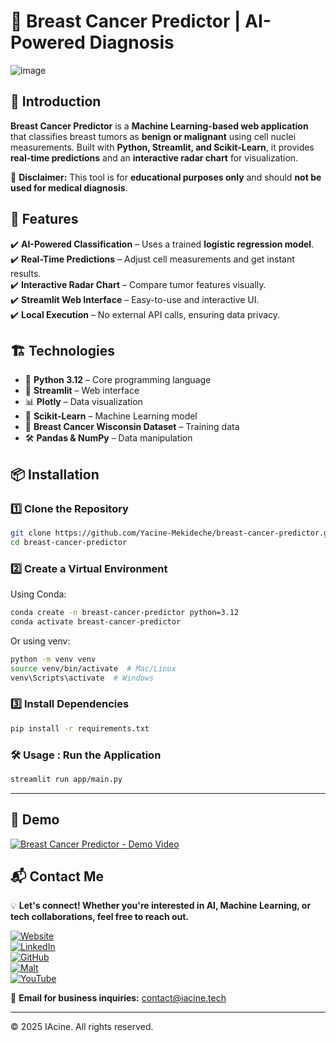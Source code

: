 # 🧬 Breast Cancer Predictor | AI-Powered Diagnosis  

![image](https://github.com/user-attachments/assets/f1ed0479-6d58-4014-bf22-1e450fa0ca00)

## 📖 Introduction  

**Breast Cancer Predictor** is a **Machine Learning-based web application** that classifies breast tumors as **benign or malignant** using cell nuclei measurements. Built with **Python, Streamlit, and Scikit-Learn**, it provides **real-time predictions** and an **interactive radar chart** for visualization.  

🚨 **Disclaimer:** This tool is for **educational purposes only** and should **not be used for medical diagnosis**.  



## 🚀 Features  

✔️ **AI-Powered Classification** – Uses a trained **logistic regression model**.  
✔️ **Real-Time Predictions** – Adjust cell measurements and get instant results.  
✔️ **Interactive Radar Chart** – Compare tumor features visually.  
✔️ **Streamlit Web Interface** – Easy-to-use and interactive UI.  
✔️ **Local Execution** – No external API calls, ensuring data privacy.  



## 🏗️ Technologies  

- 🐍 **Python 3.12** – Core programming language  
- 🎨 **Streamlit** – Web interface  
- 📊 **Plotly** – Data visualization  
- 🤖 **Scikit-Learn** – Machine Learning model  
- 🏥 **Breast Cancer Wisconsin Dataset** – Training data  
- 🛠 **Pandas & NumPy** – Data manipulation  



## 📦 Installation  

### **1️⃣ Clone the Repository**  
```bash
git clone https://github.com/Yacine-Mekideche/breast-cancer-predictor.git
cd breast-cancer-predictor
```

### **2️⃣ Create a Virtual Environment**
Using Conda:
```bash
conda create -n breast-cancer-predictor python=3.12
conda activate breast-cancer-predictor
```

Or using venv:
```bash
python -m venv venv
source venv/bin/activate  # Mac/Linux
venv\Scripts\activate  # Windows
```

### **3️⃣ Install Dependencies**
```bash
pip install -r requirements.txt
```


### **🛠️ Usage : Run the Application**
```bash
streamlit run app/main.py
```

---

## 🎯 Demo  

<a href="https://www.youtube.com/watch?v=Gfnmd4JJJ5o" target="_blank">
  <img src="https://img.youtube.com/vi/Gfnmd4JJJ5o/maxresdefault.jpg" alt="Breast Cancer Predictor - Demo Video" style="max-width:100%; height:auto;">
</a>


## 📬 Contact Me  

💡 **Let's connect! Whether you're interested in AI, Machine Learning, or tech collaborations, feel free to reach out.**  

[![Website](https://img.shields.io/badge/My%20Website-%23000000.svg?style=for-the-badge&logo=About.me&logoColor=white)](https://iacine.tech)  
[![LinkedIn](https://img.shields.io/badge/LinkedIn-%230077B5.svg?style=for-the-badge&logo=linkedin&logoColor=white)](https://www.linkedin.com/in/yacine-mekideche/)  
[![GitHub](https://img.shields.io/badge/GitHub-%2312100E.svg?style=for-the-badge&logo=github&logoColor=white)](https://github.com/Yacine-Mekideche)  
[![Malt](https://img.shields.io/badge/Malt-%23FF6F61.svg?style=for-the-badge&logo=malt&logoColor=white)](https://malt.fr/profile/yacinemekideche)  
[![YouTube](https://img.shields.io/badge/YouTube-%23FF0000.svg?style=for-the-badge&logo=youtube&logoColor=white)](https://www.youtube.com/@iacine_tech)  

📩 **Email for business inquiries:** contact@iacine.tech  

---

© 2025 IAcine. All rights reserved.

